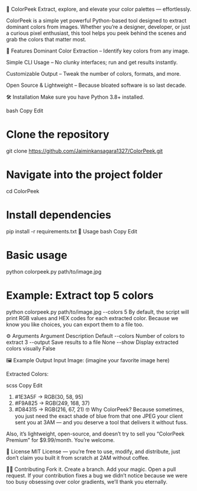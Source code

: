 🎨 ColorPeek
Extract, explore, and elevate your color palettes — effortlessly.

ColorPeek is a simple yet powerful Python-based tool designed to extract dominant colors from images. Whether you’re a designer, developer, or just a curious pixel enthusiast, this tool helps you peek behind the scenes and grab the colors that matter most.

📜 Features
Dominant Color Extraction – Identify key colors from any image.

Simple CLI Usage – No clunky interfaces; run and get results instantly.

Customizable Output – Tweak the number of colors, formats, and more.

Open Source & Lightweight – Because bloated software is so last decade.

🛠️ Installation
Make sure you have Python 3.8+ installed.

bash
Copy
Edit
# Clone the repository
git clone https://github.com/Jaiminkansagara1327/ColorPeek.git

# Navigate into the project folder
cd ColorPeek

# Install dependencies
pip install -r requirements.txt
🚀 Usage
bash
Copy
Edit
# Basic usage
python colorpeek.py path/to/image.jpg

# Example: Extract top 5 colors
python colorpeek.py path/to/image.jpg --colors 5
By default, the script will print RGB values and HEX codes for each extracted color. Because we know you like choices, you can export them to a file too.

⚙️ Arguments
Argument	Description	Default
--colors	Number of colors to extract	3
--output	Save results to a file	None
--show	Display extracted colors visually	False

🖼️ Example Output
Input Image:
(imagine your favorite image here)

Extracted Colors:

scss
Copy
Edit
1. #1E3A5F  →  RGB(30, 58, 95)
2. #F9A825  →  RGB(249, 168, 37)
3. #D84315  →  RGB(216, 67, 21)
🤓 Why ColorPeek?
Because sometimes, you just need the exact shade of blue from that one JPEG your client sent you at 3AM — and you deserve a tool that delivers it without fuss.

Also, it’s lightweight, open-source, and doesn’t try to sell you “ColorPeek Premium” for $9.99/month. You’re welcome.

📄 License
MIT License — you’re free to use, modify, and distribute, just don’t claim you built it from scratch at 2AM without coffee.

🧑‍💻 Contributing
Fork it. Create a branch. Add your magic. Open a pull request.
If your contribution fixes a bug we didn’t notice because we were too busy obsessing over color gradients, we’ll thank you eternally.
